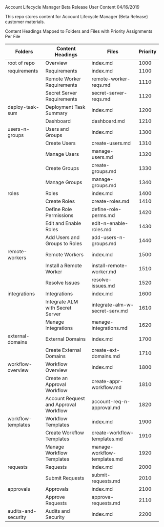 Account Lifecycle Manager Beta Release User Content 04/16/2019

This repo stores content for Account Lifecycle Manager (Beta Release) customer materials.

Content Headings Mapped to Folders and Files with Priority Assignments Per File

| Folders             | Content Headings                      | Files                          | Priority |
|---------------------|---------------------------------------|--------------------------------|----------|
| root of repo        | Overview                              | index.md                       | 1000     |
| requirements        | Requirements                          | index.md                       | 1100     |
|                     | Remote Worker Requirements            | remote-worker-reqs.md          | 1110     |
|                     | Secret Server Requirements            | secret-server-reqs.md          | 1120     |
| deploy-task-sum     | Deployment Task Summary               | index.md                       | 1200     |
|                     | Dashboard                             | dashboard.md                   | 1210     |
| users-n-groups      | Users and Groups                      | index.md                       | 1300     |
|                     | Create Users                          | create-users.md                | 1310     |
|                     | Manage Users                          | manage-users.md                | 1320     |
|                     | Create Groups                         | create-groups.md               | 1330     |
|                     | Manage Groups                         | manage-groups.md               | 1340     |
| roles               | Roles                                 | index.md                       | 1400     |
|                     | Create Roles                          | create-roles.md                | 1410     |
|                     | Define Role Permissions               | define-role-perms.md           | 1420     |
|                     | Edit and Enable Roles                 | edit-n-enable-roles.md         | 1430     |
|                     | Add Users and Groups to Roles         | add-users-n-groups.md          | 1440     |
| remote-workers      | Remote Workers                        | index.md                       | 1500     |
|                     | Install a Remote Worker               | install-remote-worker.md       | 1510     |
|                     | Resolve Issues                        | resolve-issues.md              | 1520     |
| integrations        | Integrations                          | index.md                       | 1600     |
|                     | Integrate ALM with Secret Server      | integrate-alm-w-secret-serv.md | 1610     |
|                     | Manage Integrations                   | manage-integrations.md         | 1620     |
| external-domains    | External Domains                      | index.md                       | 1700     |
|                     | Create External Domains               | create-ext-domains.md          | 1710     |
| workflow-overview   | Workflow Overview                     | index.md                       | 1800     |
|                     | Create an Approval Workflow           | create-appr-workflow.md        | 1810     |
|                     | Account Request and Approval Workflow | account-req-n-approval.md      | 1820     |
| workflow-templates  | Workflow Templates                    | index.md                       | 1900     |
|                     | Create Workflow Templates             | create-workflow-templates.md   | 1910     |
|                     | Manage Workflow Templates             | manage-workflow-templates.md   | 1920     |
| requests            | Requests                              | index.md                       | 2000     |
|                     | Submit Requests                       | submit-requests.md             | 2010     |
| approvals           | Approvals                             | index.md                       | 2100     |
|                     | Approve Requests                      | approve-requests.md            | 2110     |
| audits-and-security | Audits and Security                   | index.md                       | 2200     |
